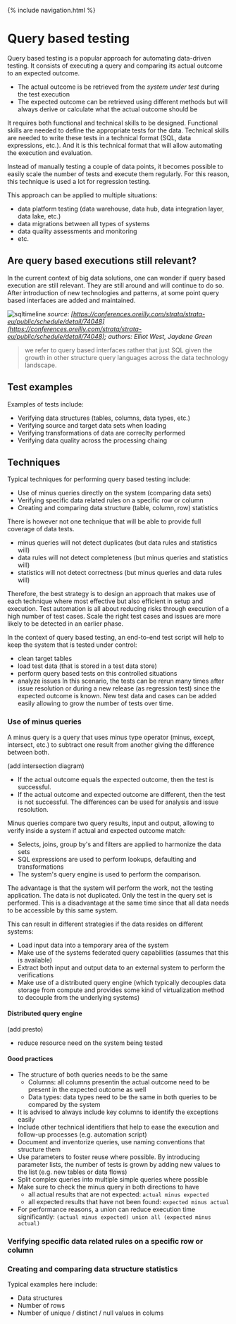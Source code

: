 {% include navigation.html %}

# Query based testing

Query based testing is a popular approach for automating data-driven testing. It consists of executing a query and comparing its actual outcome to an expected outcome. 
* The actual outcome is be retrieved from the *system under test* during the test execution
* The expected outcome can be retrieved using different methods but will always derive or calculate what the actual outcome should be

It requires both functional and technical skills to be designed. Functional skills are needed to define the appropriate tests for the data. 
Technical skills are needed to write these tests in a technical format (SQL, data expressions, etc.). 
And it is this technical format that will allow automating the execution and evaluation. 

Instead of manually testing a couple of data points, it becomes possible to easily scale the number of tests and execute them regularly. 
For this reason, this technique is used a lot for regression testing.

This approach can be applied to multiple situations:
* data platform testing (data warehouse, data hub, data integration layer, data lake, etc.)
* data migrations between all types of systems
* data quality assessments and monitoring
* etc.

## Are query based executions still relevant?

In the current context of big data solutions, one can wonder if query based execution are still relevant. They are still around and will continue to do so. 
After introduction of new technologies and patterns, at some point query based interfaces are added and maintained.

![sqltimeline](/{{site.repository}}/images/approach/sqltimeline.png)
*source: [https://conferences.oreilly.com/strata/strata-eu/public/schedule/detail/74048](https://conferences.oreilly.com/strata/strata-eu/public/schedule/detail/74048); authors: Elliot West, Jaydene Green*

> we refer to query based interfaces rather that just SQL given the growth in other structure query languages across the data technology landscape.

## Test examples

Examples of tests include:
* Verifying data structures (tables, columns, data types, etc.)
* Verifying source and target data sets when loading
* Verifying transformations of data are correclty performed
* Verifying data quality across the processing chaing

## Techniques

Typical techniques for performing query based testing include:
* Use of minus queries directly on the system (comparing data sets)
* Verifying specific data related rules on a specific row or column
* Creating and comparing data structure (table, column, row) statistics

There is however not one technique that will be able to provide full coverage of data tests. 
* minus queries will not detect duplicates (but data rules and statistics will)
* data rules will not detect completeness (but minus queries and statistics will)
* statistics will not detect correctness (but minus queries and data rules will)

Therefore, the best strategy is to design an approach that makes use of each technique where most effective but also efficient in setup and execution. 
Test automation is all about reducing risks through execution of a high number of test cases. 
Scale the right test cases and issues are more likely to be detected in an earlier phase. 

In the context of query based testing, an end-to-end test script will help to keep the system that is tested under control:
* clean target tables
* load test data (that is stored in a test data store)
* perform query based tests on this controlled situations
* analyze issues
In this scenario, the tests can be rerun many times after issue resolution or during a new release (as regression test) since the expected outcome is known. 
New test data and cases can be added easily allowing to grow the number of tests over time.

### Use of minus queries

A minus query is a query that uses minus type operator (minus, except, intersect, etc.) to subtract one result from another giving the difference between both. 

(add intersection diagram)

* If the actual outcome equals the expected outcome, then the test is successful.
* If the actual outcome and expected outcome are different, then the test is not successful. 
The differences can be used for analysis and issue resolution.

Minus queries compare two query results, input and output, allowing to verify inside a system if actual and expected outcome match:
* Selects, joins, group by's and filters are applied to harmonize the data sets
* SQL expressions are used to perform lookups, defaulting and transformations
* The system's query engine is used to perform the comparison.

The advantage is that the system will perform the work, not the testing application. The data is not duplicated. Only the test in the query set is performed. 
This is a disadvantage at the same time since that all data needs to be accessible by this same system. 

This can result in different strategies if the data resides on different systems:
* Load input data into a temporary area of the system
* Make use of the systems federated query capabilities (assumes that this is available)
* Extract both input and output data to an external system to perform the verifications
* Make use of a distributed query engine 
(which typically decouples data storage from compute and provides some kind of virtualization method to decouple from the underlying systems)

#### Distributed query engine

(add presto)

* reduce resource need on the system being tested

#### Good practices

* The structure of both queries needs to be the same
  * Columns: all columns presentin the actual outcome need to be present in the expected outcome as well
  * Data types: data types need to be the same in both queries to be compared by the system
* It is advised to always include key columns to identify the exceptions easily
* Include other technical identifiers that help to ease the execution and follow-up processes (e.g. automation script)
* Document and inventorize queries, use naming conventions that structure them
* Use parameters to foster reuse where possible. By introducing parameter lists, the number of tests is grown by adding new values to the list (e.g. new tables or data flows)
* Split complex queries into multiple simple queries where possible
* Make sure to check the minus query in both directions to have
  * all actual results that are not expected: `actual minus expected`
  * all expected results that have not been found: `expected minus actual`
* For performance reasons, a union can reduce execution time significantly: `(actual minus expected) union all (expected minus actual)`


### Verifying specific data related rules on a specific row or column

### Creating and comparing data structure statistics

Typical examples here include:
* Data structures
* Number of rows
* Number of unique / distinct / null values in colums
